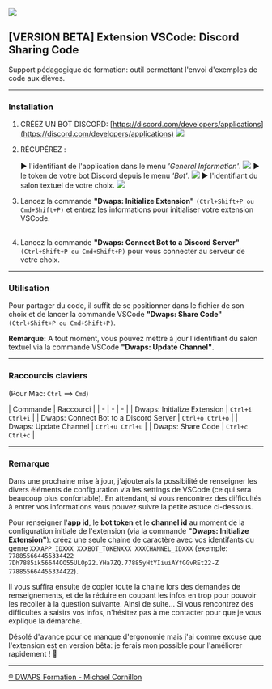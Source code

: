 ![](https://trello-attachments.s3.amazonaws.com/5c176c03b4ac6d35e24cddc4/5ea09dd8dd8d42431aa93dfd/059d197439e28a87319249a07679b5db/dwaps-132.png)

## [VERSION BETA] Extension VSCode: Discord Sharing Code

Support pédagogique de formation: outil permettant l'envoi d'exemples de code aux élèves.

---

### Installation

1. CRÉEZ UN BOT DISCORD: [https://discord.com/developers/applications](https://discord.com/developers/applications)
![](https://trello-attachments.s3.amazonaws.com/59622f48b1b57f3517e67f5d/6092e23f33fb8f4dd48170f3/43664a0216d3221158be749f3d46344b/ss-create-app.png)
2. RÉCUPÉREZ :

      ▶︎ l'identifiant de l'application dans le menu *'General Information'*.
![](https://trello-attachments.s3.amazonaws.com/59622f48b1b57f3517e67f5d/6092e23f33fb8f4dd48170f3/71fb514d987ad4ef87b83b39f491eca8/ss-app-id.png)
    ▶︎ le token de votre bot Discord depuis le menu *'Bot'*.
![](https://trello-attachments.s3.amazonaws.com/59622f48b1b57f3517e67f5d/6092e23f33fb8f4dd48170f3/febb4453c38112def18f669c97c06c60/ss-bot-token.png)
    ▶︎ l'identifiant du salon textuel de votre choix.
![](https://trello-attachments.s3.amazonaws.com/59622f48b1b57f3517e67f5d/6092e23f33fb8f4dd48170f3/614d6faba1cd3b0c49a53ecbfddc10d4/ss-id-channel.png)

3. Lancez la commande **"Dwaps: Initialize Extension"** `(Ctrl+Shift+P ou Cmd+Shift+P)` et entrez les informations pour initialiser votre extension VSCode.<br><br>

4. Lancez la commande  **"Dwaps: Connect Bot to a Discord Server"** `(Ctrl+Shift+P ou Cmd+Shift+P)` pour vous connecter au serveur de votre choix.

---

### Utilisation

Pour partager du code, il suffit de se positionner dans le fichier de son choix et de lancer la commande VSCode **"Dwaps: Share Code"** `(Ctrl+Shift+P ou Cmd+Shift+P)`.

**Remarque:**
A tout moment, vous pouvez mettre à jour l'identifiant du salon textuel via la commande VSCode **"Dwaps: Update Channel"**.

---

### Raccourcis claviers

(Pour Mac: `Ctrl` ==> `Cmd`)

| Commande | Raccourci |
| - | - | - |
| Dwaps: Initialize Extension             | `Ctrl+i Ctrl+i` |
| Dwaps: Connect Bot to a Discord Server  | `Ctrl+o Ctrl+o` |
| Dwaps: Update Channel                   | `Ctrl+u Ctrl+u` |
| Dwaps: Share Code                       | `Ctrl+c Ctrl+c` |

---

### Remarque

Dans une prochaine mise à jour, j'ajouterais la possibilité de renseigner les divers éléments de configuration via les settings de VSCode (ce qui sera beaucoup plus confortable). En attendant, si vous rencontrez des difficultés à entrer vos informations vous pouvez suivre la petite astuce ci-dessous.

Pour renseigner l'**app id**, le **bot token** et le **channel id** au moment de la configuration initiale de l'extension (via la commande **"Dwaps: Initialize Extension"**): créez une seule chaine de caractère avec vos identifants du genre `XXXAPP_IDXXX XXXBOT_TOKENXXX XXXCHANNEL_IDXXX` (exemple: `778855664455334422 7Dh7885ik56644OO55ULOp22.YHa7ZQ.77885yHtYIiuiAYfGGvREt22-Z 778855664455334422`).

Il vous suffira ensuite de copier toute la chaine lors des demandes de renseignements, et de la réduire en coupant les infos en trop pour pouvoir les recoller à la question suivante. Ainsi de suite... Si vous rencontrez des difficultés à saisirs vos infos, n'hésitez pas à me contacter pour que je vous explique la démarche.

Désolé d'avance pour ce manque d'ergonomie mais j'ai comme excuse que l'extension est en version bêta: je ferais mon possible pour l'améliorer rapidement ! 🙂

---

[® DWAPS Formation - Michael Cornillon](https://dwaps.fr "DWAPS")
